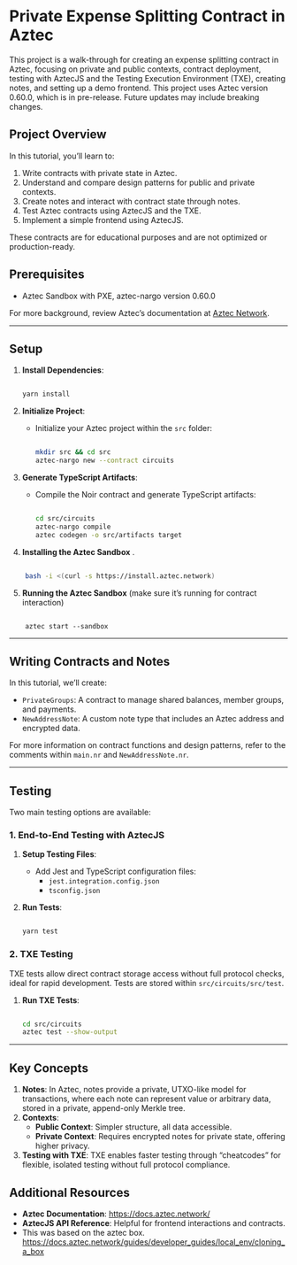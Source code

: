 # Private Expense Splitting Contract in Aztec

This project is a walk-through for creating an expense splitting contract in Aztec, focusing on private and public contexts, contract deployment, testing with AztecJS and the Testing Execution Environment (TXE), creating notes, and setting up a demo frontend. This project uses Aztec version 0.60.0, which is in pre-release. Future updates may include breaking changes.

## Project Overview

In this tutorial, you’ll learn to:

1. Write contracts with private state in Aztec.
2. Understand and compare design patterns for public and private contexts.
3. Create notes and interact with contract state through notes.
4. Test Aztec contracts using AztecJS and the TXE.
5. Implement a simple frontend using AztecJS.

These contracts are for educational purposes and are not optimized or production-ready.

## Prerequisites

- Aztec Sandbox with PXE, aztec-nargo version 0.60.0

For more background, review Aztec’s documentation at [Aztec Network](https://docs.aztec.network/).

---

## Setup

1. **Install Dependencies**:

   ```bash

   yarn install
   ```

2. **Initialize Project**:

   - Initialize your Aztec project within the `src` folder:

     ```bash

     mkdir src && cd src
     aztec-nargo new --contract circuits
     ```

3. **Generate TypeScript Artifacts**:

   - Compile the Noir contract and generate TypeScript artifacts:

     ```bash

     cd src/circuits
     aztec-nargo compile
     aztec codegen -o src/artifacts target
     ```

4. **Installing the Aztec Sandbox** .

```bash

    bash -i <(curl -s https://install.aztec.network)

```

5. **Running the Aztec Sandbox** (make sure it’s running for contract interaction)

```

    aztec start --sandbox

```

---

## Writing Contracts and Notes

In this tutorial, we’ll create:

- `PrivateGroups`: A contract to manage shared balances, member groups, and payments.
- `NewAddressNote`: A custom note type that includes an Aztec address and encrypted data.

For more information on contract functions and design patterns, refer to the comments within `main.nr` and `NewAddressNote.nr`.

---

## Testing

Two main testing options are available:

### 1. End-to-End Testing with AztecJS

1. **Setup Testing Files**:
   - Add Jest and TypeScript configuration files:
     - `jest.integration.config.json`
     - `tsconfig.json`
2. **Run Tests**:

   ```bash

   yarn test
   ```

### 2. TXE Testing

TXE tests allow direct contract storage access without full protocol checks, ideal for rapid development. Tests are stored within `src/circuits/src/test`.

1. **Run TXE Tests**:

   ```bash

   cd src/circuits
   aztec test --show-output
   ```

---

## Key Concepts

1. **Notes**: In Aztec, notes provide a private, UTXO-like model for transactions, where each note can represent value or arbitrary data, stored in a private, append-only Merkle tree.
2. **Contexts**:
   - **Public Context**: Simpler structure, all data accessible.
   - **Private Context**: Requires encrypted notes for private state, offering higher privacy.
3. **Testing with TXE**: TXE enables faster testing through “cheatcodes” for flexible, isolated testing without full protocol compliance.

## Additional Resources

- **Aztec Documentation**: https://docs.aztec.network/
- **AztecJS API Reference**: Helpful for frontend interactions and contracts.
- This was based on the aztec box. https://docs.aztec.network/guides/developer_guides/local_env/cloning_a_box
